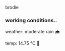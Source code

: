 brodie

<!--weather_start-->
### working conditions..

weather: moderate rain 🌧️

temp: 14.75 °C 👕

<!--weather_end-->
